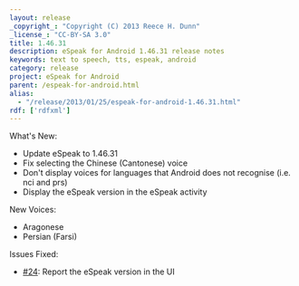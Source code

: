 ```yaml
---
layout: release
_copyright_: "Copyright (C) 2013 Reece H. Dunn"
_license_: "CC-BY-SA 3.0"
title: 1.46.31
description: eSpeak for Android 1.46.31 release notes
keywords: text to speech, tts, espeak, android
category: release
project: eSpeak for Android
parent: /espeak-for-android.html
alias:
  - "/release/2013/01/25/espeak-for-android-1.46.31.html"
rdf: ['rdfxml']
---
```


What's New:

*  Update eSpeak to 1.46.31
*  Fix selecting the Chinese (Cantonese) voice
*  Don't display voices for languages that Android does not recognise (i.e. nci and prs)
*  Display the eSpeak version in the eSpeak activity

New Voices:

*  Aragonese
*  Persian (Farsi)

Issues Fixed:

*  [#24](https://github.com/rhdunn/espeak/issues/24): Report the eSpeak version in the UI
